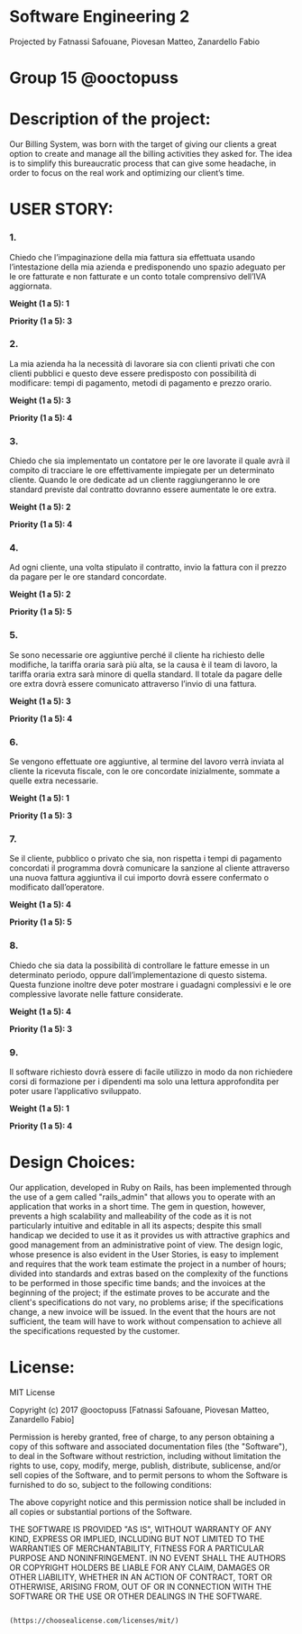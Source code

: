 # Software Engineering 2
Projected by Fatnassi Safouane, Piovesan Matteo, Zanardello Fabio

# Group 15 @ooctopuss

# Description of the project:

Our Billing System, was born with the target of giving our clients a great option to create and manage all the billing activities they asked for. The idea is to simplify this bureaucratic process that can give some headache, in order to focus on the real work and optimizing our client’s time.

# USER STORY:

### 1. 
Chiedo che l’impaginazione della mia fattura sia effettuata usando l’intestazione della mia azienda e predisponendo uno spazio adeguato per le ore fatturate e non fatturate e un conto totale comprensivo dell’IVA aggiornata. 

**Weight (1 a 5): 1**

**Priority (1 a 5): 3**

### 2.
La mia azienda ha la necessità di lavorare sia con clienti privati che con clienti pubblici e questo deve essere predisposto con possibilità di modificare: tempi di pagamento, metodi di pagamento e prezzo orario.

**Weight (1 a 5): 3**

**Priority (1 a 5): 4**

### 3.
Chiedo che sia implementato un contatore per le ore lavorate il quale avrà il compito di tracciare le ore effettivamente impiegate per un determinato cliente. Quando le ore dedicate ad un cliente raggiungeranno le ore standard previste dal contratto dovranno essere aumentate le ore extra.

**Weight (1 a 5): 2**

**Priority (1 a 5): 4**

### 4.
Ad ogni cliente, una volta stipulato il contratto, invio la fattura con il prezzo da pagare per le ore standard concordate.

**Weight (1 a 5): 2**

**Priority (1 a 5): 5**

### 5.
Se sono necessarie ore aggiuntive perché il cliente ha richiesto delle modifiche, la tariffa oraria sarà più alta, se la causa è il team di lavoro, la tariffa oraria extra sarà minore di quella standard. Il totale da pagare delle ore extra dovrà essere comunicato attraverso l’invio di una fattura.

**Weight (1 a 5): 3**

**Priority (1 a 5): 4**

### 6.
Se vengono effettuate ore aggiuntive, al termine del lavoro verrà inviata al cliente la ricevuta fiscale, con le ore concordate inizialmente, sommate a quelle extra necessarie.

**Weight (1 a 5): 1**

**Priority (1 a 5): 3**

### 7.
Se il cliente, pubblico o privato che sia, non rispetta i tempi di pagamento concordati il programma dovrà comunicare la sanzione al cliente attraverso una nuova fattura aggiuntiva il cui importo dovrà essere confermato o modificato dall’operatore.

**Weight (1 a 5): 4**

**Priority (1 a 5): 5**

### 8.
Chiedo che sia data la possibilità di controllare le fatture emesse in un determinato periodo, oppure dall’implementazione di questo sistema. Questa funzione inoltre deve poter mostrare i guadagni complessivi e le ore complessive lavorate nelle fatture considerate.

**Weight (1 a 5): 4**

**Priority (1 a 5): 3**

### 9.
Il software richiesto dovrà essere di facile utilizzo in modo da non richiedere corsi di formazione per i dipendenti ma solo una lettura approfondita per poter usare l’applicativo sviluppato.

**Weight (1 a 5): 1**

**Priority (1 a 5): 4**

# Design Choices:

Our application, developed in Ruby on Rails, has been implemented through the use of a gem called "rails_admin" that allows you to operate with an application that works in a short time. The gem in question, however, prevents a high scalability and malleability of the code as it is not particularly intuitive and editable in all its aspects; despite this small handicap we decided to use it as it provides us with attractive graphics and good management from an administrative point of view. The design logic, whose presence is also evident in the User Stories, is easy to implement and requires that the work team estimate the project in a number of hours; divided into standards and extras based on the complexity of the functions to be performed in those specific time bands; and the invoices at the beginning of the project; if the estimate proves to be accurate and the client's specifications do not vary, no problems arise; if the specifications change, a new invoice will be issued. In the event that the hours are not sufficient, the team will have to work without compensation to achieve all the specifications requested by the customer.

# License:

MIT License

Copyright (c)  2017 @ooctopuss [Fatnassi Safouane, Piovesan Matteo, Zanardello Fabio]

Permission is hereby granted, free of charge, to any person obtaining a copy of this software and associated documentation files (the "Software"), to deal in the Software without restriction, including without limitation the rights to use, copy, modify, merge, publish, distribute, sublicense, and/or sell copies of the Software, and to permit persons to whom the Software is furnished to do so, subject to the following conditions: 

The above copyright notice and this permission notice shall be included in all
copies or substantial portions of the Software.

THE SOFTWARE IS PROVIDED "AS IS", WITHOUT WARRANTY OF ANY KIND, EXPRESS OR IMPLIED, INCLUDING BUT NOT LIMITED TO THE WARRANTIES OF MERCHANTABILITY, FITNESS FOR A PARTICULAR PURPOSE AND NONINFRINGEMENT. IN NO EVENT SHALL THE AUTHORS OR COPYRIGHT HOLDERS BE LIABLE FOR ANY CLAIM, DAMAGES OR OTHER LIABILITY, WHETHER IN AN ACTION OF CONTRACT, TORT OR OTHERWISE, ARISING FROM, OUT OF OR IN CONNECTION WITH THE SOFTWARE OR THE USE OR OTHER DEALINGS IN THE SOFTWARE.

                                            (https://choosealicense.com/licenses/mit/)


